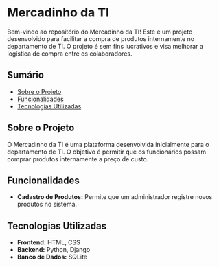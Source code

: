 # Mercadinho da TI

Bem-vindo ao repositório do Mercadinho da TI! Este é um projeto desenvolvido para facilitar a compra de produtos internamente no departamento de TI. O projeto é sem fins lucrativos e visa melhorar a logística de compra entre os colaboradores.

## Sumário

- [Sobre o Projeto](#sobre-o-projeto)
- [Funcionalidades](#funcionalidades)
- [Tecnologias Utilizadas](#tecnologias-utilizadas)

## Sobre o Projeto

O Mercadinho da TI é uma plataforma desenvolvida inicialmente para o departamento de TI. O objetivo é permitir que os funcionários possam comprar produtos internamente a preço de custo.

## Funcionalidades

- **Cadastro de Produtos:** Permite que um administrador registre novos produtos no sistema.

## Tecnologias Utilizadas

- **Frontend:** HTML, CSS
- **Backend:** Python, Django
- **Banco de Dados:** SQLite
